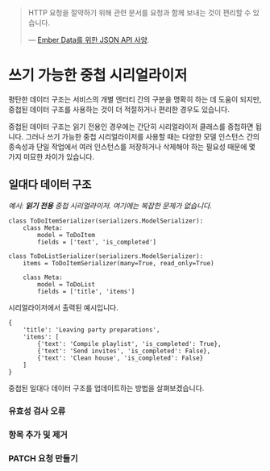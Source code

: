 > HTTP 요청을 절약하기 위해 관련 문서를 요청과 함께 보내는 것이 편리할 수 있습니다.
>
> &mdash; [Ember Data를 위한 JSON API 사양][cite].

# 쓰기 가능한 중첩 시리얼라이저

평탄한 데이터 구조는 서비스의 개별 엔터티 간의 구분을 명확히 하는 데 도움이 되지만, 중첩된 데이터 구조를 사용하는 것이 더 적절하거나 편리한 경우도 있습니다.

중첩된 데이터 구조는 읽기 전용인 경우에는 간단히 시리얼라이저 클래스를 중첩하면 됩니다. 그러나 쓰기 가능한 중첩 시리얼라이저를 사용할 때는 다양한 모델 인스턴스 간의 종속성과 단일 작업에서 여러 인스턴스를 저장하거나 삭제해야 하는 필요성 때문에 몇 가지 미묘한 차이가 있습니다.

## 일대다 데이터 구조

*예시: **읽기 전용** 중첩 시리얼라이저. 여기에는 복잡한 문제가 없습니다.*

    class ToDoItemSerializer(serializers.ModelSerializer):
        class Meta:
            model = ToDoItem
            fields = ['text', 'is_completed']

    class ToDoListSerializer(serializers.ModelSerializer):
        items = ToDoItemSerializer(many=True, read_only=True)

        class Meta:
            model = ToDoList
            fields = ['title', 'items']

시리얼라이저에서 출력된 예시입니다.

    {
        'title': 'Leaving party preparations',
        'items': [
            {'text': 'Compile playlist', 'is_completed': True},
            {'text': 'Send invites', 'is_completed': False},
            {'text': 'Clean house', 'is_completed': False}
        ]
    }

중첩된 일대다 데이터 구조를 업데이트하는 방법을 살펴보겠습니다.

### 유효성 검사 오류

### 항목 추가 및 제거

### PATCH 요청 만들기


[cite]: http://jsonapi.org/format/#url-based-json-api
